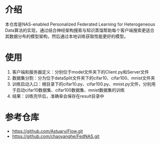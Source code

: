 # 介绍
本仓库是NAS-enabled Personalized Federated Learning for Heterogeneous Data算法的实现，通过结合神经架构搜索与知识蒸馏帮助每个客户端搜索更适合其数据分布的模型架构，然后通过本地训练获取性能更好的模型。

# 使用
1. 客户端和服务器定义：分别位于model文件夹下的Client.py和Server文件
2. 数据集分割：分为位于dataSplit文件夹下的cifar10、cifar100、mnist文件夹
3. 训练启动入口：根目录下的cifar10.py、cifar100.py、mnist.py文件，分别用于启动cifar10数据集、cifar100数据集、mnist数据集的训练
4. 结果：训练完毕后，准确率会保存在result目录中

# 参考仓库
* https://github.com/Astuary/Flow.git
* https://github.com/chaoyanghe/FedNAS.git